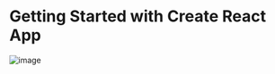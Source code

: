 # Getting Started with Create React App

![image](https://user-images.githubusercontent.com/24228373/195712585-33ffb07f-9595-4020-8e81-484c7ef98262.gif)

